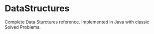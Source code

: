 # DataStructures
Complete Data Sturctures reference. Implemented in Java with classic Solved Problems.
